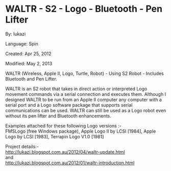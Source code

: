 # WALTR - S2 - Logo - Bluetooth - Pen Lifter

By: lukazi

Language: Spin

Created: Apr 25, 2012

Modified: May 2, 2013

WALTR (Wireless, Apple II, Logo, Turtle, Robot) - Using S2 Robot - Includes Bluetooth and Pen Lifter.

WALTR is an S2 robot that takes in direct action or interpreted Logo movement commands via a serial connection and executes them. Although I designed WALTR to be run from an Apple II computer any computer with a serial port and a Logo software package that supports serial communications can be used. WALTR can still be used as a Logo robot even without its pen lifter and Bluetooth enhancements.

Examples attached for these following Logo versions :-  
FMSLogo (free Windows package), Apple Logo II by LCSI \[1984\], Apple Logo by LCSI \[1983\], Terrapin Logo V1.0 \[1981\]

Project details:-  
http://lukazi.blogspot.com.au/2012/04/waltr-update.html  
and  
http://lukazi.blogspot.com.au/2012/01/waltr-introduction.html
